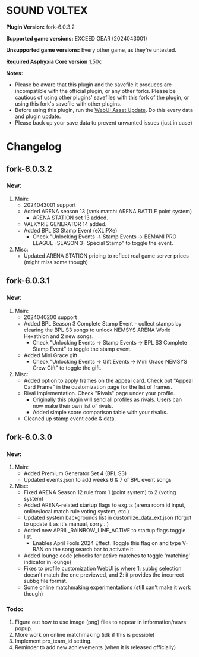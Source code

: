 # SOUND VOLTEX

**Plugin Version:** fork-6.0.3.2

**Supported game versions:** EXCEED GEAR (2024043001)

**Unsupported game versions:** Every other game, as they're untested.

**Required Asphyxia Core version** [1.50c](https://github.com/asphyxia-core/asphyxia-core.github.io/releases/tag/v1.50)

**Notes:**
- Please be aware that this plugin and the savefile it produces are incompatible with the official plugin, or any other forks. Please be cautious of using other plugins' savefiles with this fork of the plugin, or using this fork's savefile with other plugins.
- Before using this plugin, run the [WebUI Asset Update](/plugin/sdvx@asphyxia/update%20webui%20assets). Do this every data and plugin update.
- Please back up your save data to prevent unwanted issues (just in case)


Changelog
===========
## fork-6.0.3.2

### New:

1. Main:
	- 2024043001 support
	- Added ARENA season 13 (rank match: ARENA BATTLE point system)
		- ARENA STATION set 13 added.
	- VALKYRIE GENERATOR 14 added.
	- Added BPL S3 Stamp Event (eXLIPXe)
		- Check "Unlocking Events -> Stamp Events -> BEMANI PRO LEAGUE -SEASON 3- Special Stamp" to toggle the event.
2. Misc:
	- Updated ARENA STATION pricing to reflect real game server prices (might miss some though)


## fork-6.0.3.1

### New:

1. Main:
	- 2024040200 support
	- Added BPL Season 3 Complete Stamp Event - collect stamps by clearing the BPL S3 songs to unlock NEMSYS ARENA World Hexathlon and 2 new songs.
		- Check "Unlocking Events -> Stamp Events -> BPL S3 Complete Stamp Event" to toggle the stamp event.
	- Added Mini Grace gift.
		- Check "Unlocking Events -> Gift Events -> Mini Grace NEMSYS Crew Gift" to toggle the gift.
2. Misc:
	- Added option to apply frames on the appeal card. Check out "Appeal Card Frame" in the customization page for the list of frames.
	- Rival implementation. Check "Rivals" page under your profile.
		- Originally this plugin will send all profiles as rivals. Users can now make their own list of rivals.
		- Added simple score comparison table with your rival/s.
	- Cleaned up stamp event code & data.


## fork-6.0.3.0

### New:

1. Main:
	- Added Premium Generator Set 4 (BPL S3)
	- Updated events.json to add weeks 6 & 7 of BPL event songs
2. Misc:
	- Fixed ARENA Season 12 rule from 1 (point system) to 2 (voting system)
	- Added ARENA-related startup flags to exg.ts (arena room id input, online/local match rule voting system, etc.)
	- Updated system backgrounds list in customize\_data\_ext.json (forgot to update it as it's manual, sorry...)
	- Added new APRIL\_RAINBOW\_LINE\_ACTIVE to startup flags toggle list. 
		- Enables April Fools 2024 Effect. Toggle this flag on and type V-RAN on the song search bar to activate it.
	- Added lounge code (checks for active matches to toggle 'matching' indicator in lounge)
	- Fixes to profile customization WebUI js where 1: subbg selection doesn't match the one previewed, and 2: it provides the incorrect subbg file format. 
	- Some online matchmaking experimentations (still can't make it work though)


### Todo:

1. Figure out how to use image (png) files to appear in information/news popup.
2. More work on online matchmaking (idk if this is possible)
3. Implement pro_team_id setting.
4. Reminder to add new achievements (when it is released officially)
